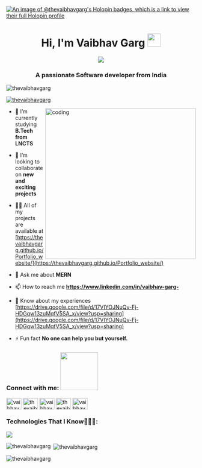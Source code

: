 [![An image of @thevaibhavgarg's Holopin badges, which is a link to view their full Holopin profile](https://holopin.me/thevaibhavgarg)](https://holopin.io/@thevaibhavgarg)
<!--
### Hi there 👋


**Thevaibhavgarg/Thevaibhavgarg** is a ✨ _special_ ✨ repository because its `README.md` (this file) appears on your GitHub profile.

Here are some ideas to get you started:

- 🔭 I’m currently working on ...
--->

<!--
- 🌱 I’m currently studying B.Tech from LNCTS
- 👯 I’m looking to collaborate on new and exciting projects
--->

<!--
- 🤔 I’m looking for help with ...
- 💬 Ask me about ...
--->

<!--
- 📫 How to reach me: LinkedIn - (https://www.linkedin.com/in/vaibhav-garg-)
- 😄 Pronouns: he/him
- ⚡ Fun fact: No one can help you but yourself.

![](https://hit.yhype.me/github/profile?account_id=92752498)
--->

<h1 align="center">Hi, I'm Vaibhav Garg <img src="https://media.giphy.com/media/hvRJCLFzcasrR4ia7z/giphy.gif" width="35"> </h1>
<p align="center">
  <a href="https://github.com/DenverCoder1/readme-typing-svg"><img src="https://readme-typing-svg.herokuapp.com?font=Time+New+Roman&color=%23C8BE25&size=25&center=true&vCenter=true&width=600&height=100&lines=Software+Engineer;Computer+Science+Student;MERN+Developer;Always+learning+new+things"></a>
</p>
<h3 align="center">A passionate Software developer from India</h3>

<p align="left"> <img src="https://komarev.com/ghpvc/?username=thevaibhavgarg&label=Profile%20views&color=0e75b6&style=plastic" alt="thevaibhavgarg" /> </p>
<p align="left"> <a href="https://github.com/ryo-ma/github-profile-trophy"><img src="https://github-profile-trophy.vercel.app/?username=thevaibhavgarg" alt="thevaibhavgarg" /></a> </p>

<img align = "right" alt = "coding" width = "400" src = "https://github.com/7oSkaaa/7oSkaaa/blob/main/Images/Right_Side.gif?raw=true">

- 🌱 I’m currently studying **B.Tech from LNCTS**

- 👯 I’m looking to collaborate on **new and exciting projects**

- 👨‍💻 All of my projects are available at [https://thevaibhavgarg.github.io/Portfolio_website/](https://thevaibhavgarg.github.io/Portfolio_website/)

- 💬 Ask me about **MERN**

- 📫 How to reach me **https://www.linkedin.com/in/vaibhav-garg-**

- 📄 Know about my experiences [https://drive.google.com/file/d/17VIYOJNuQv-Fj-HDGqw13zuMqfV5SA_x/view?usp=sharing](https://drive.google.com/file/d/17VIYOJNuQv-Fj-HDGqw13zuMqfV5SA_x/view?usp=sharing)

- ⚡ Fun fact **No one can help you but yourself.**

<h3 align="left">Connect with me: <img src='https://raw.githubusercontent.com/ShahriarShafin/ShahriarShafin/main/Assets/handshake.gif' width="100px"> </h3>
<p align="left">
<a href="https://linkedin.com/in/vaibhav-garg-" target="blank"><img align="center" src="https://raw.githubusercontent.com/rahuldkjain/github-profile-readme-generator/master/src/images/icons/Social/linked-in-alt.svg" alt="vaibhav-garg-" height="30" width="40" /></a>
<a href="https://www.codechef.com/users/thevaibhavgarg" target="blank"><img align="center" src="https://cdn.jsdelivr.net/npm/simple-icons@3.1.0/icons/codechef.svg" alt="thevaibhavgarg" height="30" width="40" /></a>
<a href="https://www.hackerrank.com/vaibhavgarg20031" target="blank"><img align="center" src="https://raw.githubusercontent.com/rahuldkjain/github-profile-readme-generator/master/src/images/icons/Social/hackerrank.svg" alt="vaibhavgarg20031" height="30" width="40" /></a>
<a href="https://www.leetcode.com/thevaibhavgarg" target="blank"><img align="center" src="https://raw.githubusercontent.com/rahuldkjain/github-profile-readme-generator/master/src/images/icons/Social/leet-code.svg" alt="thevaibhavgarg" height="30" width="40" /></a>
<a href="https://auth.geeksforgeeks.org/user/vaibhavgarg2003vg" target="blank"><img align="center" src="https://raw.githubusercontent.com/rahuldkjain/github-profile-readme-generator/master/src/images/icons/Social/geeks-for-geeks.svg" alt="vaibhavgarg2003vg" height="30" width="40" /></a>
</p>

<h3 align="left">Technologies That I Know👨🏻‍💻:</h3>
<a href="https://skillicons.dev">
    <img src="https://skillicons.dev/icons?i=androidstudio,bootstrap,c,cpp,css,express,figma,git,html,java,js,mongodb,mysql,netlify,nodejs,npm,postman,powershell,py,react,redux,tailwind,vite,vscode,windows&perline=14" />
</a>

<p><img align="left" src="https://github-readme-stats.vercel.app/api/top-langs?username=thevaibhavgarg&show_icons=true&locale=en&layout=compact" alt="thevaibhavgarg" /></p>

<p>&nbsp;<img align="center" src="https://github-readme-stats.vercel.app/api?username=thevaibhavgarg&show_icons=true&locale=en" alt="thevaibhavgarg" /></p>

<p><img align="center" src="https://github-readme-streak-stats.herokuapp.com/?user=thevaibhavgarg&" alt="thevaibhavgarg" /></p>
